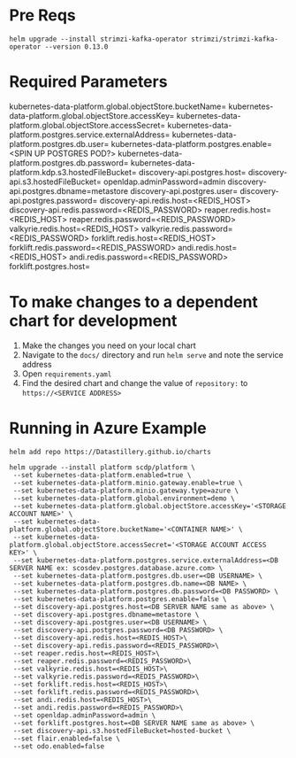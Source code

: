 # Pre Reqs
`helm upgrade --install strimzi-kafka-operator strimzi/strimzi-kafka-operator --version 0.13.0`

# Required Parameters
kubernetes-data-platform.global.objectStore.bucketName=<S3 BUCKET NAME HERE>
kubernetes-data-platform.global.objectStore.accessKey=<S3 BUCKET ACCESS KEY HERE>
kubernetes-data-platform.global.objectStore.accessSecret=<S3 BUCKET SECRET HERE>
kubernetes-data-platform.postgres.service.externalAddress=<POSTGRES DB LOCATION HERE >
kubernetes-data-platform.postgres.db.user=<POSTGRES DB USER HERE>
kubernetes-data-platform.postgres.enable=<SPIN UP POSTGRES POD?>
kubernetes-data-platform.postgres.db.password=<POSTGRES DB PASSWORD HERE>
kubernetes-data-platform.kdp.s3.hostedFileBucket=<BUCKET NAME HERE>
discovery-api.postgres.host=<HOST HERE>
discovery-api.s3.hostedFileBucket=<HOST HERE>
openldap.adminPassword=admin
discovery-api.postgres.dbname=metastore
discovery-api.postgres.user=<DB USERNAME>
discovery-api.postgres.password=<DB PASSWORD>
discovery-api.redis.host=<REDIS_HOST>
discovery-api.redis.password=<REDIS_PASSWORD>
reaper.redis.host=<REDIS_HOST>
reaper.redis.password=<REDIS_PASSWORD>
valkyrie.redis.host=<REDIS_HOST>
valkyrie.redis.password=<REDIS_PASSWORD>
forklift.redis.host=<REDIS_HOST>
forklift.redis.password=<REDIS_PASSWORD>
andi.redis.host=<REDIS_HOST>
andi.redis.password=<REDIS_PASSWORD>
forklift.postgres.host=<DB SERVER NAME same as above>

# To make changes to a dependent chart for development
1. Make the changes you need on your local chart
2. Navigate to the `docs/` directory and run `helm serve` and note the service address
3. Open `requirements.yaml`
4. Find the desired chart and change the value of `repository:` to `https://<SERVICE ADDRESS>`

# Running in Azure Example
`helm add repo https://Datastillery.github.io/charts`
```
helm upgrade --install platform scdp/platform \
 --set kubernetes-data-platform.enabled=true \
 --set kubernetes-data-platform.minio.gateway.enable=true \
 --set kubernetes-data-platform.minio.gateway.type=azure \
 --set kubernetes-data-platform.global.environment=demo \
 --set kubernetes-data-platform.global.objectStore.accessKey='<STORAGE ACCOUNT NAME>' \
 --set kubernetes-data-platform.global.objectStore.bucketName='<CONTAINER NAME>' \
 --set kubernetes-data-platform.global.objectStore.accessSecret='<STORAGE ACCOUNT ACCESS KEY>' \
 --set kubernetes-data-platform.postgres.service.externalAddress=<DB SERVER NAME ex: scosdev.postgres.database.azure.com> \
 --set kubernetes-data-platform.postgres.db.user=<DB USERNAME> \
 --set kubernetes-data-platform.postgres.db.name=<DB NAME> \
 --set kubernetes-data-platform.postgres.db.password=<DB PASSWORD> \
 --set kubernetes-data-platform.postgres.enable=false \
 --set discovery-api.postgres.host=<DB SERVER NAME same as above> \
 --set discovery-api.postgres.dbname=metastore \
 --set discovery-api.postgres.user=<DB USERNAME> \
 --set discovery-api.postgres.password=<DB PASSWORD> \
 --set discovery-api.redis.host=<REDIS_HOST>\
 --set discovery-api.redis.password=<REDIS_PASSWORD>\
 --set reaper.redis.host=<REDIS_HOST>\
 --set reaper.redis.password=<REDIS_PASSWORD>\
 --set valkyrie.redis.host=<REDIS_HOST>\
 --set valkyrie.redis.password=<REDIS_PASSWORD>\
 --set forklift.redis.host=<REDIS_HOST>\
 --set forklift.redis.password=<REDIS_PASSWORD>\
 --set andi.redis.host=<REDIS_HOST>\
 --set andi.redis.password=<REDIS_PASSWORD>\
 --set openldap.adminPassword=admin \
 --set forklift.postgres.host=<DB SERVER NAME same as above> \
 --set discovery-api.s3.hostedFileBucket=hosted-bucket \
 --set flair.enabled=false \
 --set odo.enabled=false
 ```
